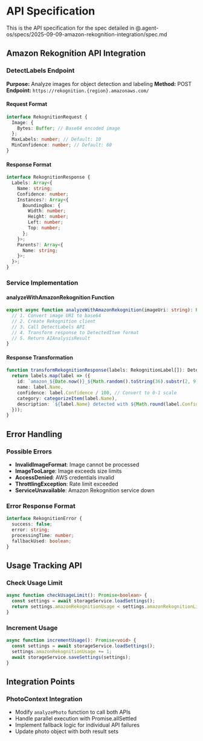 # API Specification

This is the API specification for the spec detailed in @.agent-os/specs/2025-09-09-amazon-rekognition-integration/spec.md

## Amazon Rekognition API Integration

### DetectLabels Endpoint

**Purpose:** Analyze images for object detection and labeling
**Method:** POST
**Endpoint:** `https://rekognition.{region}.amazonaws.com/`

#### Request Format
```typescript
interface RekognitionRequest {
  Image: {
    Bytes: Buffer; // Base64 encoded image
  };
  MaxLabels: number; // Default: 10
  MinConfidence: number; // Default: 60
}
```

#### Response Format
```typescript
interface RekognitionResponse {
  Labels: Array<{
    Name: string;
    Confidence: number;
    Instances?: Array<{
      BoundingBox: {
        Width: number;
        Height: number;
        Left: number;
        Top: number;
      };
    }>;
    Parents?: Array<{
      Name: string;
    }>;
  }>;
}
```

### Service Implementation

#### analyzeWithAmazonRekognition Function
```typescript
export async function analyzeWithAmazonRekognition(imageUri: string): Promise<AIAnalysisResult> {
  // 1. Convert image URI to base64
  // 2. Create Rekognition client
  // 3. Call DetectLabels API
  // 4. Transform response to DetectedItem format
  // 5. Return AIAnalysisResult
}
```

#### Response Transformation
```typescript
function transformRekognitionResponse(labels: RekognitionLabel[]): DetectedItem[] {
  return labels.map(label => ({
    id: `amazon_${Date.now()}_${Math.random().toString(36).substr(2, 9)}`,
    name: label.Name,
    confidence: label.Confidence / 100, // Convert to 0-1 scale
    category: categorizeItem(label.Name),
    description: `${label.Name} detected with ${Math.round(label.Confidence)}% confidence`
  }));
}
```

## Error Handling

### Possible Errors
- **InvalidImageFormat**: Image cannot be processed
- **ImageTooLarge**: Image exceeds size limits
- **AccessDenied**: AWS credentials invalid
- **ThrottlingException**: Rate limit exceeded
- **ServiceUnavailable**: Amazon Rekognition service down

### Error Response Format
```typescript
interface RekognitionError {
  success: false;
  error: string;
  processingTime: number;
  fallbackUsed: boolean;
}
```

## Usage Tracking API

### Check Usage Limit
```typescript
async function checkUsageLimit(): Promise<boolean> {
  const settings = await storageService.loadSettings();
  return settings.amazonRekognitionUsage < settings.amazonRekognitionLimit;
}
```

### Increment Usage
```typescript
async function incrementUsage(): Promise<void> {
  const settings = await storageService.loadSettings();
  settings.amazonRekognitionUsage += 1;
  await storageService.saveSettings(settings);
}
```

## Integration Points

### PhotoContext Integration
- Modify `analyzePhoto` function to call both APIs
- Handle parallel execution with Promise.allSettled
- Implement fallback logic for individual API failures
- Update photo object with both result sets
